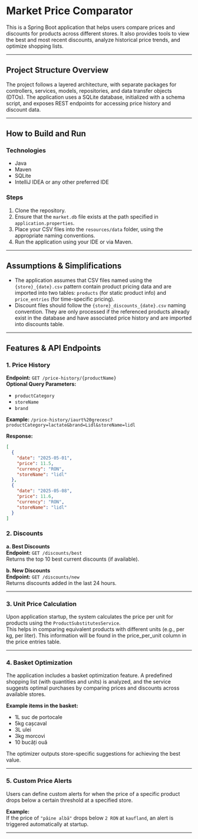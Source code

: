 # Market Price Comparator

This is a Spring Boot application that helps users compare prices and discounts for products across different stores. It also provides tools to view the best and most recent discounts, analyze historical price trends, and optimize shopping lists.

---

## Project Structure Overview

The project follows a layered architecture, with separate packages for controllers, services, models, repositories, and data transfer objects (DTOs). The application uses a SQLite database, initialized with a schema script, and exposes REST endpoints for accessing price history and discount data.

---

## How to Build and Run

### Technologies

- Java
- Maven
- SQLite
- IntelliJ IDEA or any other preferred IDE

### Steps

1. Clone the repository.
2. Ensure that the `market.db` file exists at the path specified in `application.properties`.
3. Place your CSV files into the `resources/data` folder, using the appropriate naming conventions.
4. Run the application using your IDE or via Maven.

---

## Assumptions & Simplifications

- The application assumes that CSV files named using the `{store}_{date}.csv` pattern contain product pricing data and are imported into two tables: `products` (for static product info) and `price_entries` (for time-specific pricing).
- Discount files should follow the `{store}_discounts_{date}.csv` naming convention. They are only processed if the referenced products already exist in the database and have associated price history and are imported into discounts table.

---

## Features & API Endpoints

### 1. Price History

**Endpoint:** `GET /price-history/{productName}`  
**Optional Query Parameters:**

- `productCategory`
- `storeName`
- `brand`

**Example:**
`/price-history/iaurt%20grecesc?productCategory=lactate&brand=Lidl&storeName=lidl`

**Response:**
```json
[
  {
    "date": "2025-05-01",
    "price": 11.5,
    "currency": "RON",
    "storeName": "lidl"
  },
  {
    "date": "2025-05-08",
    "price": 11.6,
    "currency": "RON",
    "storeName": "lidl"
  }
]
```

### 2. Discounts

**a. Best Discounts**  
**Endpoint:** `GET /discounts/best`  
Returns the top 10 best current discounts (if available).

**b. New Discounts**  
**Endpoint:** `GET /discounts/new`  
Returns discounts added in the last 24 hours.

---

### 3. Unit Price Calculation

Upon application startup, the system calculates the price per unit for products using the `ProductSubstitutesService`.  
This helps in comparing equivalent products with different units (e.g., per kg, per liter). This information will be found in the price_per_unit column in the price entries table.

---

### 4. Basket Optimization

The application includes a basket optimization feature. A predefined shopping list (with quantities and units) is analyzed, and the service suggests optimal purchases by comparing prices and discounts across available stores.

**Example items in the basket:**

- 1L suc de portocale  
- 5kg cașcaval  
- 3L ulei  
- 3kg morcovi 
- 10 bucăți ouă  

The optimizer outputs store-specific suggestions for achieving the best value.

---

### 5. Custom Price Alerts

Users can define custom alerts for when the price of a specific product drops below a certain threshold at a specified store.

**Example:**  
If the price of `"pâine albă"` drops below `2 RON` at `kaufland`, an alert is triggered automatically at startup.

---
